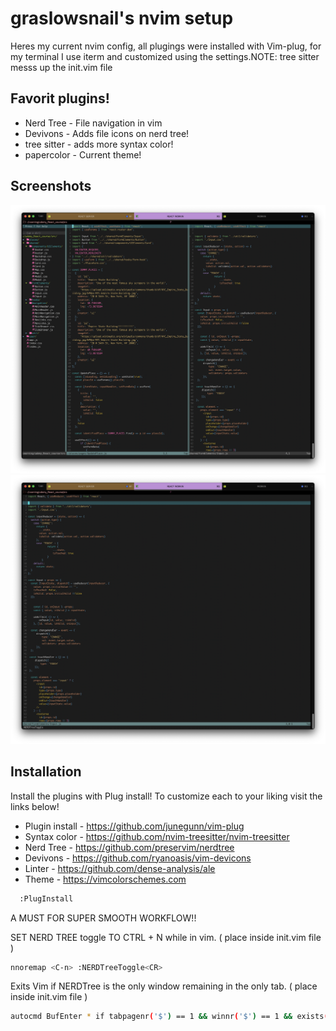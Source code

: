 
# graslowsnail's nvim setup
Heres my current nvim config, all plugings were installed with Vim-plug, for my terminal I use iterm and customized using the settings.NOTE: tree sitter messs up the init.vim file
## Favorit plugins!
* Nerd Tree - File navigation in vim
* Devivons - Adds file icons on nerd tree!
* tree sitter - adds more syntax color!
* papercolor - Current theme!



## Screenshots

![App Screenshot](./samplePhotos/VimSample2.jpg)
![App Screenshot](./samplePhotos/NvimScreenshot.jpg)

## Installation

Install the plugins with Plug install! To customize each to your liking visit the links below!

* Plugin install - https://github.com/junegunn/vim-plug
* Syntax color - https://github.com/nvim-treesitter/nvim-treesitter
* Nerd Tree - https://github.com/preservim/nerdtree
* Devivons - https://github.com/ryanoasis/vim-devicons
* Linter - https://github.com/dense-analysis/ale
* Theme - https://vimcolorschemes.com


```bash
  :PlugInstall
```

  A MUST FOR SUPER SMOOTH WORKFLOW!! 

  SET NERD TREE toggle TO CTRL + N while in vim. ( place inside init.vim file )
```bash
nnoremap <C-n> :NERDTreeToggle<CR>
```

  Exits Vim if NERDTree is the only window remaining in the only tab. ( place inside init.vim file )
```bash
autocmd BufEnter * if tabpagenr('$') == 1 && winnr('$') == 1 && exists('b:NERDTree') && b:NERDTree.isTabTree() | quit | endif
```
